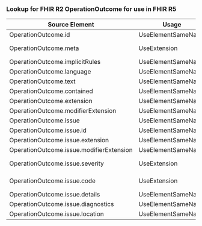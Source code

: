 ### Lookup for FHIR R2 OperationOutcome for use in FHIR R5

| Source Element | Usage | Target |
| -------------- | ----- | ------ |
| OperationOutcome.id | UseElementSameName | OperationOutcome.id |
| OperationOutcome.meta | UseExtension | http://hl7.org/fhir/1.0/StructureDefinition/extension-OperationOutcome.meta |
| OperationOutcome.implicitRules | UseElementSameName | OperationOutcome.implicitRules |
| OperationOutcome.language | UseElementSameName | OperationOutcome.language |
| OperationOutcome.text | UseElementSameName | OperationOutcome.text |
| OperationOutcome.contained | UseElementSameName | OperationOutcome.contained |
| OperationOutcome.extension | UseElementSameName | OperationOutcome.extension |
| OperationOutcome.modifierExtension | UseElementSameName | OperationOutcome.modifierExtension |
| OperationOutcome.issue | UseElementSameName | OperationOutcome.issue |
| OperationOutcome.issue.id | UseElementSameName | OperationOutcome.issue.id |
| OperationOutcome.issue.extension | UseElementSameName | OperationOutcome.issue.extension |
| OperationOutcome.issue.modifierExtension | UseElementSameName | OperationOutcome.issue.modifierExtension |
| OperationOutcome.issue.severity | UseExtension | http://hl7.org/fhir/1.0/StructureDefinition/extension-OperationOutcome.issue.severity |
| OperationOutcome.issue.code | UseExtension | http://hl7.org/fhir/1.0/StructureDefinition/extension-OperationOutcome.issue.code |
| OperationOutcome.issue.details | UseElementSameName | OperationOutcome.issue.details |
| OperationOutcome.issue.diagnostics | UseElementSameName | OperationOutcome.issue.diagnostics |
| OperationOutcome.issue.location | UseElementSameName | OperationOutcome.issue.location |
